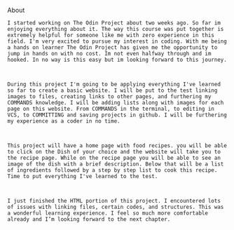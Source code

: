 About


	I started working on The Odin Project about two weeks ago. So far im enjoying everything about it. The way this course was put together is extremely helpful for someone like me with zero experience in this field. I'm very excited to pursue my interest in coding. With me being a hands on learner The Odin Project has given me the opportunity to jump in hands on with no cost. Im not even halfway through and im hooked. In no way is this easy but im looking forward to this journey.


	
	During this project I'm going to be applying everything I've learned so far to create a basic website. I will be put to the test linking images to files, creating links to other pages, and furthering my COMMANDS knowledge. I will be adding lists along with images for each page on this website. From COMMANDS in the terminal, to editing in VCS, to COMMITTING and saving projects in github. I will be furthering my experience as a coder in no time.


	
	This project will have a home page with food recipes. you will be able to click on the Dish of your choice and the website will take you to the recipe page. While on the recipe page you will be able to see an image of the dish with a brief description. Below that will be a list of ingredients followed by a step by step list to cook this recipe. Time to put everything I've learned to the test.

	

	I just finished the HTML portion of this project. I encountered lots of issues with linking files, certain codes, and structures. This was a wonderful learning experience. I feel so much more comfortable already and I’m looking forward to the next chapter.

